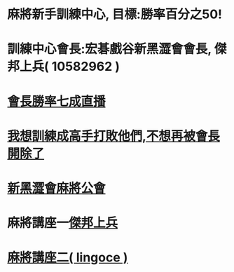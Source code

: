 
# 麻將新手訓練中心, 目標:勝率百分之50!



# 訓練中心會長:宏碁戲谷新黑澀會會長, 傑邦上兵( 10582962 )
# <a href="https://www.youtube.com/channel/UC-PHMjrhrDjeInhwoXv4pxA/live">會長勝率七成直播
# <a href="mailto:jetbomb2012@gmail.com">我想訓練成高手打敗他們,不想再被會長開除了</a>
# <a href="https://www.mj-king.top/">新黑澀會麻將公會</a><br>
# 麻將講座一<a href="https://www.youtube.com/channel/UC-PHMjrhrDjeInhwoXv4pxA/live">傑邦上兵
# 麻將講座二<a href="https://www.youtube.com/channel/UC-PHMjrhrDjeInhwoXv4pxA/live">( lingoce )

